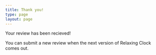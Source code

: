 ```yaml
---
title: Thank you!
type: page
layout: page
---
```

Your review has been recieved! 

You can submit a new review when the next version of Relaxing Clock comes out.